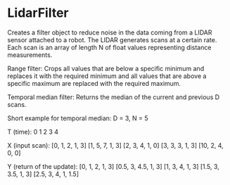 # LidarFilter

Creates a filter object to reduce noise in the data coming from a LIDAR sensor attached to a robot. The LIDAR generates scans at a certain rate. Each scan is an array of length N of float values representing distance measurements.

Range filter:
Crops all values that are below a specific minimum and replaces it with the required minimum and all values that are above a specific maximum are replaced with the required maximum.

Temporal median filter:
Returns the median of the current and previous D scans.

Short example for temporal median:
D = 3, N = 5

T (time):
0
1
2
3
4

X (input scan):
[0, 1, 2, 1, 3] 
[1, 5, 7, 1, 3]
[2, 3, 4, 1, 0]
[3, 3, 3, 1, 3]
[10, 2, 4, 0, 0]

 Y (return of the update):
 [0, 1, 2, 1, 3]
 [0.5, 3, 4.5, 1, 3]
 [1, 3, 4, 1, 3]
 [1.5, 3, 3.5, 1, 3]
 [2.5, 3, 4, 1, 1.5]
